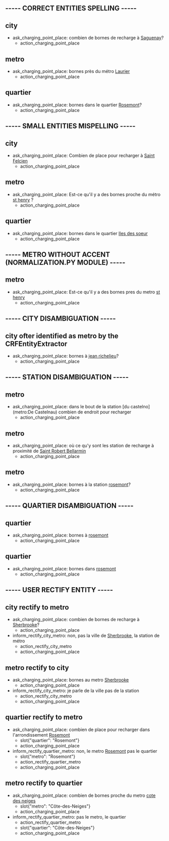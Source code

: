 ## ----- CORRECT ENTITIES SPELLING -----

## city
* ask_charging_point_place: combien de bornes de recharge à [Saguenay](city)?
  - action_charging_point_place

## metro
* ask_charging_point_place: bornes près du métro [Laurier](metro)
  - action_charging_point_place

## quartier
* ask_charging_point_place: bornes dans le quartier [Rosemont](quartier)?
  - action_charging_point_place

## ----- SMALL ENTITIES MISPELLING -----

## city
* ask_charging_point_place: Combien de place pour recharger à [Saint Felcien](city:Saint-Félicien)
  - action_charging_point_place

## metro
* ask_charging_point_place: Est-ce qu'il y a des bornes proche du métro [st henry](metro:Place-Saint-Henri) ?
  - action_charging_point_place

## quartier
* ask_charging_point_place: bornes dans le quartier [Iles des soeur](quartier:Ile-des-soeurs)
  - action_charging_point_place

## ----- METRO WITHOUT ACCENT (NORMALIZATION.PY MODULE) -----

## metro
* ask_charging_point_place: Est-ce qu'il y a des bornes pres du metro [st henry](metro:Place-Saint-Henri)
  - action_charging_point_place

## ----- CITY DISAMBIGUATION -----

## city ofter identified as metro by the CRFEntityExtractor
* ask_charging_point_place: bornes à [jean richelieu](city:Saint-Jean-sur-Richelieu)?
  - action_charging_point_place

## ----- STATION DISAMBIGUATION -----

## metro
* ask_charging_point_place: dans le bout de la station [du castelno](metro:De Castelnau) combien de endroit pour recharger 
  - action_charging_point_place

## metro
* ask_charging_point_place: où ce qu'y sont les station de recharge à proximité de [Saint Robert Bellarmin](city:Saint-Robert-Bellarmin) 
  - action_charging_point_place

## metro
* ask_charging_point_place: bornes à la station [rosemont](metro:Rosemont)? 
  - action_charging_point_place
  
## ----- QUARTIER DISAMBIGUATION -----

## quartier
* ask_charging_point_place: bornes à [rosemont](quartier:Rosemont) 
  - action_charging_point_place

## quartier
* ask_charging_point_place: bornes dans [rosemont](quartier:Rosemont) 
  - action_charging_point_place

## ----- USER RECTIFY ENTITY -----

## city rectify to metro
* ask_charging_point_place: combien de bornes de recharge à [Sherbrooke](city)?
  - action_charging_point_place
* inform_rectify_city_metro: non, pas la ville de [Sherbrooke](city), la station de métro
  - action_rectify_city_metro
  - action_charging_point_place

## metro rectify to city
* ask_charging_point_place: bornes au metro [Sherbrooke](metro)
  - action_charging_point_place
* inform_rectify_city_metro: je parle de la ville pas de la station 
  - action_rectify_city_metro
  - action_charging_point_place 

## quartier rectify to metro
* ask_charging_point_place: combien de place pour recharger dans l'arrondissement [Rosemont](quartier) 
  - slot{"quartier": "Rosemont"}
  - action_charging_point_place
* inform_rectify_quartier_metro: non, le metro [Rosemont](metro) pas le quartier
  - slot{"metro": "Rosemont"}
  - action_rectify_quartier_metro
  - action_charging_point_place 

## metro rectify to quartier
* ask_charging_point_place: combien de bornes proche du metro [cote des neiges](metro:Côte-des-Neiges)
  - slot{"metro": "Côte-des-Neiges"}
  - action_charging_point_place
* inform_rectify_quartier_metro: pas le metro, le quartier
  - action_rectify_quartier_metro
  - slot{"quartier": "Côte-des-Neiges"}
  - action_charging_point_place 
